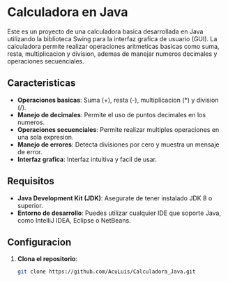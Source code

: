 # Calculadora en Java

Este es un proyecto de una calculadora basica desarrollada en Java utilizando la biblioteca Swing para la interfaz grafica de usuario (GUI). La calculadora permite realizar operaciones aritmeticas basicas como suma, resta, multiplicacion y division, ademas de manejar numeros decimales y operaciones secuenciales.

## Caracteristicas

- **Operaciones basicas**: Suma (+), resta (-), multiplicacion (*) y division (/).
- **Manejo de decimales**: Permite el uso de puntos decimales en los numeros.
- **Operaciones secuenciales**: Permite realizar multiples operaciones en una sola expresion.
- **Manejo de errores**: Detecta divisiones por cero y muestra un mensaje de error.
- **Interfaz grafica**: Interfaz intuitiva y facil de usar.

## Requisitos

- **Java Development Kit (JDK)**: Asegurate de tener instalado JDK 8 o superior.
- **Entorno de desarrollo**: Puedes utilizar cualquier IDE que soporte Java, como IntelliJ IDEA, Eclipse o NetBeans.

## Configuracion

1. **Clona el repositorio**:
   ```bash
   git clone https://github.com/AcuLuis/Calculadora_Java.git 